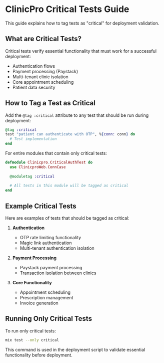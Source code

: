 # ClinicPro Critical Tests Guide

This guide explains how to tag tests as "critical" for deployment validation.

## What are Critical Tests?

Critical tests verify essential functionality that must work for a successful deployment:

- Authentication flows
- Payment processing (Paystack)
- Multi-tenant clinic isolation
- Core appointment scheduling
- Patient data security

## How to Tag a Test as Critical

Add the `@tag :critical` attribute to any test that should be run during deployment:

```elixir
@tag :critical
test "patient can authenticate with OTP", %{conn: conn} do
  # Test implementation
end
```

For entire modules that contain only critical tests:

```elixir
defmodule Clinicpro.CriticalAuthTest do
  use ClinicproWeb.ConnCase
  
  @moduletag :critical
  
  # All tests in this module will be tagged as critical
end
```

## Example Critical Tests

Here are examples of tests that should be tagged as critical:

1. **Authentication**
   - OTP rate limiting functionality
   - Magic link authentication
   - Multi-tenant authentication isolation

2. **Payment Processing**
   - Paystack payment processing
   - Transaction isolation between clinics

3. **Core Functionality**
   - Appointment scheduling
   - Prescription management
   - Invoice generation

## Running Only Critical Tests

To run only critical tests:

```bash
mix test --only critical
```

This command is used in the deployment script to validate essential functionality before deployment.
